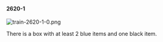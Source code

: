 #### 2620-1
![train-2620-1-0.png](https://github.com/lil-lab/nlvr/raw/master/nlvr/train/images/59/train-2620-1-0.png "train-2620-1-0.png")

There is a box with at least 2 blue items and one black item.